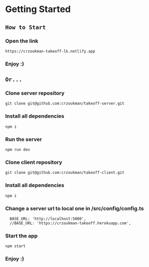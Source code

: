 # Getting Started

## `How to Start`

### Open the link
```
https://crzoukman-takeoff-lk.netlify.app
```
### Enjoy :)

## `Or...`

### Clone server repository
```
git clone git@github.com:crzoukman/takeoff-server.git
````

### Install all dependencies
```
npm i
```

### Run the server
```
npm run dev
```

### Clone client repository
```
git clone git@github.com:crzoukman/takeoff-client.git
```

### Install all dependencies
```
npm i
```

### Change a server url to local one in /src/config/config.ts
```
  BASE_URL: 'http://localhost:5000',
  //BASE_URL: 'https://crzoukman-takeoff.herokuapp.com',
```

### Start the app
```
npm start
```

### Enjoy :)
